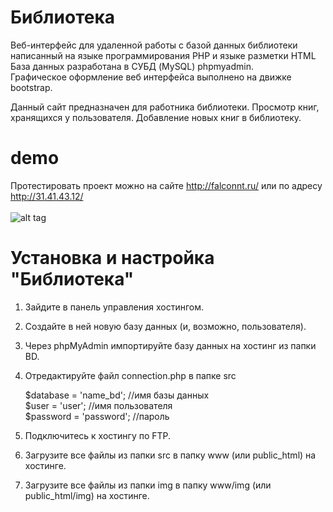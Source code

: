 # Библиотека
Веб-интерфейс для удаленной работы с базой данных библиотеки написанный на языке программирования PHP и языке разметки HTML<br>
База данных разработана в СУБД (MySQL) phpmyadmin.<br>
Графическое оформление веб интерфейса выполнено на движке bootstrap.<br>

Данный сайт предназначен для работника библиотеки. Просмотр книг, хранящихся у пользователя. Добавление новых книг в библиотеку.

# demo
Протестировать проект можно на сайте http://falconnt.ru/ или по адресу http://31.41.43.12/<br><br>
![alt tag](http://falconnt.ru/demo.png "demo")​

# Установка и настройка "Библиотека" 
1. Зайдите в панель управления хостингом.
2. Создайте в ней новую базу данных (и, возможно, пользователя).
3. Через phpMyAdmin импортируйте базу данных на хостинг из папки BD.
4. Отредактируйте файл connection.php в папке src

      $database = 'name_bd'; //имя базы данных<br>
      $user = 'user'; //имя пользователя<br>
      $password = 'password'; //пароль
      
5. Подключитесь к хостингу по FTP.     
6. Загрузите все файлы из папки src в папку www (или public_html) на хостинге.
7. Загрузите все файлы из папки img в папку www/img (или public_html/img) на хостинге.
